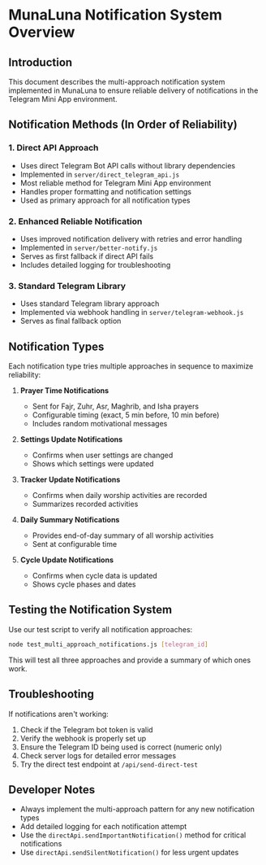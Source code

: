 # MunaLuna Notification System Overview

## Introduction

This document describes the multi-approach notification system implemented in MunaLuna to ensure reliable delivery of notifications in the Telegram Mini App environment.

## Notification Methods (In Order of Reliability)

### 1. Direct API Approach
- Uses direct Telegram Bot API calls without library dependencies
- Implemented in `server/direct_telegram_api.js`
- Most reliable method for Telegram Mini App environment
- Handles proper formatting and notification settings
- Used as primary approach for all notification types

### 2. Enhanced Reliable Notification
- Uses improved notification delivery with retries and error handling
- Implemented in `server/better-notify.js`
- Serves as first fallback if direct API fails
- Includes detailed logging for troubleshooting

### 3. Standard Telegram Library
- Uses standard Telegram library approach
- Implemented via webhook handling in `server/telegram-webhook.js`
- Serves as final fallback option

## Notification Types

Each notification type tries multiple approaches in sequence to maximize reliability:

1. **Prayer Time Notifications**
   - Sent for Fajr, Zuhr, Asr, Maghrib, and Isha prayers
   - Configurable timing (exact, 5 min before, 10 min before)
   - Includes random motivational messages

2. **Settings Update Notifications**
   - Confirms when user settings are changed
   - Shows which settings were updated

3. **Tracker Update Notifications**
   - Confirms when daily worship activities are recorded
   - Summarizes recorded activities

4. **Daily Summary Notifications**
   - Provides end-of-day summary of all worship activities
   - Sent at configurable time

5. **Cycle Update Notifications**
   - Confirms when cycle data is updated
   - Shows cycle phases and dates

## Testing the Notification System

Use our test script to verify all notification approaches:
```bash
node test_multi_approach_notifications.js [telegram_id]
```

This will test all three approaches and provide a summary of which ones work.

## Troubleshooting

If notifications aren't working:

1. Check if the Telegram bot token is valid
2. Verify the webhook is properly set up
3. Ensure the Telegram ID being used is correct (numeric only)
4. Check server logs for detailed error messages
5. Try the direct test endpoint at `/api/send-direct-test`

## Developer Notes

- Always implement the multi-approach pattern for any new notification types
- Add detailed logging for each notification attempt
- Use the `directApi.sendImportantNotification()` method for critical notifications
- Use `directApi.sendSilentNotification()` for less urgent updates